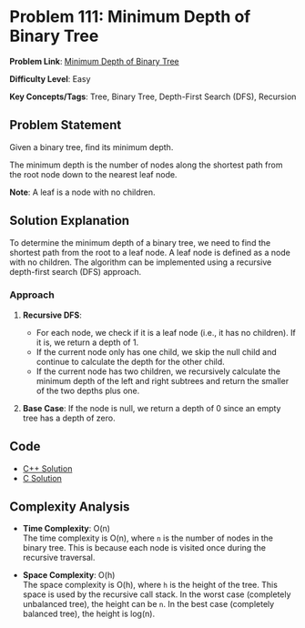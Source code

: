 # Problem 111: Minimum Depth of Binary Tree

**Problem Link**: [Minimum Depth of Binary Tree](https://leetcode.com/problems/minimum-depth-of-binary-tree/)

**Difficulty Level**: Easy

**Key Concepts/Tags**: Tree, Binary Tree, Depth-First Search (DFS), Recursion

## Problem Statement

Given a binary tree, find its minimum depth.

The minimum depth is the number of nodes along the shortest path from the root node down to the nearest leaf node.

**Note**: A leaf is a node with no children.

## Solution Explanation

To determine the minimum depth of a binary tree, we need to find the shortest path from the root to a leaf node. A leaf node is defined as a node with no children. The algorithm can be implemented using a recursive depth-first search (DFS) approach.

### Approach
1. **Recursive DFS**: 
    - For each node, we check if it is a leaf node (i.e., it has no children). If it is, we return a depth of 1.
    - If the current node only has one child, we skip the null child and continue to calculate the depth for the other child.
    - If the current node has two children, we recursively calculate the minimum depth of the left and right subtrees and return the smaller of the two depths plus one.
    
2. **Base Case**: If the node is null, we return a depth of 0 since an empty tree has a depth of zero.

## Code
- [C++ Solution](./solution_1.cpp)
- [C Solution](./solution_2.c)

## Complexity Analysis

- **Time Complexity**: O(n)  
  The time complexity is O(n), where `n` is the number of nodes in the binary tree. This is because each node is visited once during the recursive traversal.

- **Space Complexity**: O(h)  
  The space complexity is O(h), where `h` is the height of the tree. This space is used by the recursive call stack. In the worst case (completely unbalanced tree), the height can be `n`. In the best case (completely balanced tree), the height is log(n).